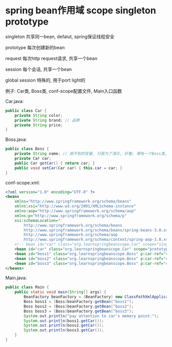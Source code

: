 # spring bean作用域 scope singleton prototype

singleton 共享同一bean, defalut, spring保证线程安全

prototype 每次创建新的bean

request 每次http request请求, 共享一个bean

session 每个会话, 共享一个bean

global session 特殊的, 用于port light的



例子:
Car类, Boss类, conf-scope配置文件, Main入口函数


Car.java:
```java
public class Car {
	private String color;
	private String brand; // 品牌
	private String price;
}
```

Boss.java:
```java
public class Boss {
	private String name; // 用不到的变量, 只是为了演示, 好看; 哪有一个Boss类, 只有辆车, 连名都没有的??..
	private Car car;
	public Car getCar() { return car; }
	public void setCar(Car car) { this.car = car; }
}
```

conf-scope.xml:
```xml
<?xml version="1.0" encoding="UTF-8" ?>
<beans
	xmlns="http://www.springframework.org/schema/beans"
	xmlns:xsi="http://www.w3.org/2001/XMLSchema-instance"
	xmlns:aop="http://www.springframework.org/schema/aop"
	xmlns:p="http://www.springframework.org/schema/p"
	xsi:schemaLocation="
		http://www.springframework.org/schema/beans
		http://www.springframework.org/schema/beans/spring-beans-3.0.xsd
		http://www.springframework.org/schema/aop
		http://www.springframework.org/schema/context/spring-aop-3.0.xsd">
	<!-- bean id="car" class="org.learnspringbeanscope.Car" scope="singleton" / -->
	<bean id="car" class="org.learnspringbeanscope.Car" scope="prototype" />
	<bean id="boss1" class="org.learnspringbeanscope.Boss" p:car-ref="car" />
	<bean id="boss2" class="org.learnspringbeanscope.Boss" p:car-ref="car" />
	<bean id="boss3" class="org.learnspringbeanscope.Boss" p:car-ref="car" />
</beans>
```

Main.java:
```java
public class Main {
	public static void main(String[] args) {
		BeanFactory beanFactory = (BeanFactory) new ClassPathXmlApplicationContext("conf-scope.xml");
		Boss boss1 = (Boss)beanFactory.getBean("boss1");
		Boss boss2 = (Boss)beanFactory.getBean("boss2");
		Boss boss3 = (Boss)beanFactory.getBean("boss3");
		System.out.println("pay attention to car's memory point:");
		System.out.println(boss1.getCar());
		System.out.println(boss2.getCar());
		System.out.println(boss3.getCar());
	}
}
```
